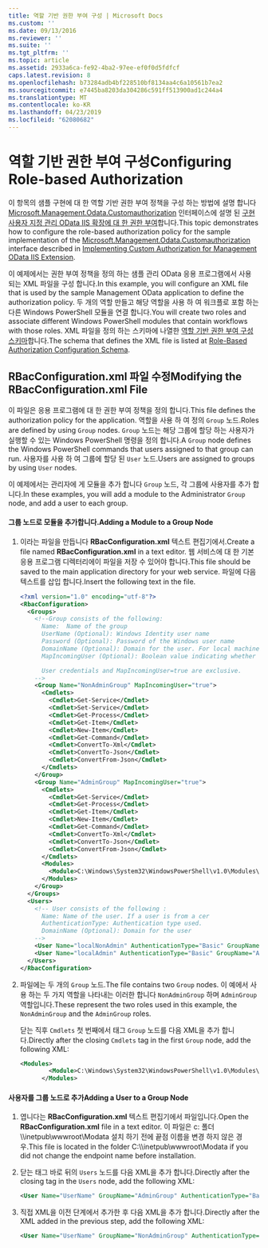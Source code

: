 ```yaml
---
title: 역할 기반 권한 부여 구성 | Microsoft Docs
ms.custom: ''
ms.date: 09/13/2016
ms.reviewer: ''
ms.suite: ''
ms.tgt_pltfrm: ''
ms.topic: article
ms.assetid: 2933a6ca-fe92-4ba2-97ee-ef0f0d5fdfcf
caps.latest.revision: 8
ms.openlocfilehash: b73284adb4bf228510bf8134aa4c6a10561b7ea2
ms.sourcegitcommit: e7445ba8203da304286c591ff513900ad1c244a4
ms.translationtype: MT
ms.contentlocale: ko-KR
ms.lasthandoff: 04/23/2019
ms.locfileid: "62080682"
---
```

# <a name="configuring-role-based-authorization"></a><span data-ttu-id="e8eb9-102">역할 기반 권한 부여 구성</span><span class="sxs-lookup"><span data-stu-id="e8eb9-102">Configuring Role-based Authorization</span></span>

<span data-ttu-id="e8eb9-103">이 항목의 샘플 구현에 대 한 역할 기반 권한 부여 정책을 구성 하는 방법에 설명 합니다 [Microsoft.Management.Odata.Customauthorization](/dotnet/api/Microsoft.Management.Odata.CustomAuthorization) 인터페이스에 설명 된 [구현 사용자 지정 관리 OData IIS 확장에 대 한 권한 부여](./implementing-custom-authorization-for-a-management-odata-web-service.md)합니다.</span><span class="sxs-lookup"><span data-stu-id="e8eb9-103">This topic demonstrates how to configure the role-based authorization policy for the sample implementation of the [Microsoft.Management.Odata.Customauthorization](/dotnet/api/Microsoft.Management.Odata.CustomAuthorization) interface described in [Implementing Custom Authorization for Management OData IIS Extension](./implementing-custom-authorization-for-a-management-odata-web-service.md).</span></span>

<span data-ttu-id="e8eb9-104">이 예제에서는 권한 부여 정책을 정의 하는 샘플 관리 OData 응용 프로그램에서 사용 되는 XML 파일을 구성 합니다.</span><span class="sxs-lookup"><span data-stu-id="e8eb9-104">In this example, you will configure an XML file that is used by the sample Management OData application to define the authorization policy.</span></span> <span data-ttu-id="e8eb9-105">두 개의 역할 만들고 해당 역할을 사용 하 여 워크플로 포함 하는 다른 Windows PowerShell 모듈을 연결 합니다.</span><span class="sxs-lookup"><span data-stu-id="e8eb9-105">You will create two roles and associate different Windows PowerShell modules that contain workflows with those roles.</span></span> <span data-ttu-id="e8eb9-106">XML 파일을 정의 하는 스키마에 나열한 [역할 기반 권한 부여 구성 스키마](./role-based-authorization-configuration-schema.md)합니다.</span><span class="sxs-lookup"><span data-stu-id="e8eb9-106">The schema that defines the XML file is listed at [Role-Based Authorization Configuration Schema](./role-based-authorization-configuration-schema.md).</span></span>

## <a name="modifying-the-rbacconfigurationxml-file"></a><span data-ttu-id="e8eb9-107">RBacConfiguration.xml 파일 수정</span><span class="sxs-lookup"><span data-stu-id="e8eb9-107">Modifying the RBacConfiguration.xml File</span></span>

<span data-ttu-id="e8eb9-108">이 파일은 응용 프로그램에 대 한 권한 부여 정책을 정의 합니다.</span><span class="sxs-lookup"><span data-stu-id="e8eb9-108">This file defines the authorization policy for the application.</span></span> <span data-ttu-id="e8eb9-109">역할을 사용 하 여 정의 `Group` 노드.</span><span class="sxs-lookup"><span data-stu-id="e8eb9-109">Roles are defined by using `Group` nodes.</span></span> <span data-ttu-id="e8eb9-110">`Group` 노드는 해당 그룹에 할당 하는 사용자가 실행할 수 있는 Windows PowerShell 명령을 정의 합니다.</span><span class="sxs-lookup"><span data-stu-id="e8eb9-110">A `Group` node defines the Windows PowerShell commands that users assigned to that group can run.</span></span> <span data-ttu-id="e8eb9-111">사용자를 사용 하 여 그룹에 할당 된 `User` 노드.</span><span class="sxs-lookup"><span data-stu-id="e8eb9-111">Users are assigned to groups by using `User` nodes.</span></span>

<span data-ttu-id="e8eb9-112">이 예제에서는 관리자에 게 모듈을 추가 합니다 `Group` 노드, 각 그룹에 사용자를 추가 합니다.</span><span class="sxs-lookup"><span data-stu-id="e8eb9-112">In these examples, you will add a module to the Administrator `Group` node, and add a user to each group.</span></span>

#### <a name="adding-a-module-to-a-group-node"></a><span data-ttu-id="e8eb9-113">그룹 노드로 모듈을 추가합니다.</span><span class="sxs-lookup"><span data-stu-id="e8eb9-113">Adding a Module to a Group Node</span></span>

1. <span data-ttu-id="e8eb9-114">이라는 파일을 만듭니다 **RBacConfiguration.xml** 텍스트 편집기에서.</span><span class="sxs-lookup"><span data-stu-id="e8eb9-114">Create a file named **RBacConfiguration.xml** in a text editor.</span></span> <span data-ttu-id="e8eb9-115">웹 서비스에 대 한 기본 응용 프로그램 디렉터리에이 파일을 저장 수 있어야 합니다.</span><span class="sxs-lookup"><span data-stu-id="e8eb9-115">This file should be saved to the main application directory for your web service.</span></span> <span data-ttu-id="e8eb9-116">파일에 다음 텍스트를 삽입 합니다.</span><span class="sxs-lookup"><span data-stu-id="e8eb9-116">Insert the following text in the file.</span></span>

   ```xml
   <?xml version="1.0" encoding="utf-8"?>
   <RbacConfiguration>
     <Groups>
       <!--Group consists of the following:
         Name:  Name of the group
         UserName (Optional): Windows Identity user name
         Password (Optional): Password of the Windows user name
         DomainName (Optional): Domain for the user. For local machine account either do not include them or give the machine name. Do not give empty string
         MapIncomingUser (Optional): Boolean value indicating whether to execute cmdlet in the context of network client.

         User credentials and MapIncomingUser=true are exclusive.
       -->
       <Group Name="NonAdminGroup" MapIncomingUser="true">
         <Cmdlets>
           <Cmdlet>Get-Service</Cmdlet>
           <Cmdlet>Set-Service</Cmdlet>
           <Cmdlet>Get-Process</Cmdlet>
           <Cmdlet>Get-Item</Cmdlet>
           <Cmdlet>New-Item</Cmdlet>
           <Cmdlet>Get-Command</Cmdlet>
           <Cmdlet>ConvertTo-Xml</Cmdlet>
           <Cmdlet>ConvertTo-Json</Cmdlet>
           <Cmdlet>ConvertFrom-Json</Cmdlet>
         </Cmdlets>
       </Group>
       <Group Name="AdminGroup" MapIncomingUser="true">
         <Cmdlets>
           <Cmdlet>Get-Service</Cmdlet>
           <Cmdlet>Get-Process</Cmdlet>
           <Cmdlet>Get-Item</Cmdlet>
           <Cmdlet>New-Item</Cmdlet>
           <Cmdlet>Get-Command</Cmdlet>
           <Cmdlet>ConvertTo-Xml</Cmdlet>
           <Cmdlet>ConvertTo-Json</Cmdlet>
           <Cmdlet>ConvertFrom-Json</Cmdlet>
         </Cmdlets>
         <Modules>
           <Module>C:\Windows\System32\WindowsPowerShell\v1.0\Modules\ServerManager\ServerManager.psd1</Module>
         </Modules>
       </Group>
     </Groups>
     <Users>
       <!-- User consists of the following :
         Name: Name of the user. If a user is from a cer
         AuthenticationType: Authentication type used.
         DomainName (Optional): Domain for the user
       -->
       <User Name="localNonAdmin" AuthenticationType="Basic" GroupName="NonAdminGroup" />
       <User Name="localAdmin" AuthenticationType="Basic" GroupName="AdminGroup" />
     </Users>
   </RbacConfiguration>
   ```

2. <span data-ttu-id="e8eb9-117">파일에는 두 개의 `Group` 노드.</span><span class="sxs-lookup"><span data-stu-id="e8eb9-117">The file contains two `Group` nodes.</span></span> <span data-ttu-id="e8eb9-118">이 예에서 사용 하는 두 가지 역할을 나타내는 이러한 합니다 `NonAdminGroup` 하며 `AdminGroup` 역할입니다.</span><span class="sxs-lookup"><span data-stu-id="e8eb9-118">These represent the two roles used in this example, the `NonAdminGroup` and the `AdminGroup` roles.</span></span>

   <span data-ttu-id="e8eb9-119">닫는 직후 `Cmdlets` 첫 번째에서 태그 `Group` 노드를 다음 XML을 추가 합니다.</span><span class="sxs-lookup"><span data-stu-id="e8eb9-119">Directly after the closing `Cmdlets` tag in the first `Group` node, add the following XML:</span></span>

   ```xml
   <Modules>
           <Module>C:\Windows\System32\WindowsPowerShell\v1.0\Modules\ServerManager\ServerManager.psd1</Module>
         </Modules>
   ```

#### <a name="adding-a-user-to-a-group-node"></a><span data-ttu-id="e8eb9-120">사용자를 그룹 노드로 추가</span><span class="sxs-lookup"><span data-stu-id="e8eb9-120">Adding a User to a Group Node</span></span>

1. <span data-ttu-id="e8eb9-121">엽니다는 **RBacConfiguration.xml** 텍스트 편집기에서 파일입니다.</span><span class="sxs-lookup"><span data-stu-id="e8eb9-121">Open the **RBacConfiguration.xml** file in a text editor.</span></span> <span data-ttu-id="e8eb9-122">이 파일은 c: 폴더\\\inetpub\wwwroot\Modata 설치 하기 전에 끝점 이름을 변경 하지 않은 경우.</span><span class="sxs-lookup"><span data-stu-id="e8eb9-122">This file is located in the folder C:\\\inetpub\wwwroot\Modata  if you did not change the endpoint name before installation.</span></span>

2. <span data-ttu-id="e8eb9-123">닫는 태그 바로 뒤의 `Users` 노드를 다음 XML을 추가 합니다.</span><span class="sxs-lookup"><span data-stu-id="e8eb9-123">Directly after the closing tag in the `Users` node, add the following XML:</span></span>

   ```xml
   <User Name="UserName" GroupName="AdminGroup" AuthenticationType="Basic" DomainName="DomainName"/>
   ```

3. <span data-ttu-id="e8eb9-124">직접 XML을 이전 단계에서 추가한 후 다음 XML을 추가 합니다.</span><span class="sxs-lookup"><span data-stu-id="e8eb9-124">Directly after the XML added in the previous step, add the following XML:</span></span>

   ```xml
   <User Name="UserName" GroupName="NonAdminGroup" AuthenticationType="Basic" DomainName="DomainName"/>
   ```